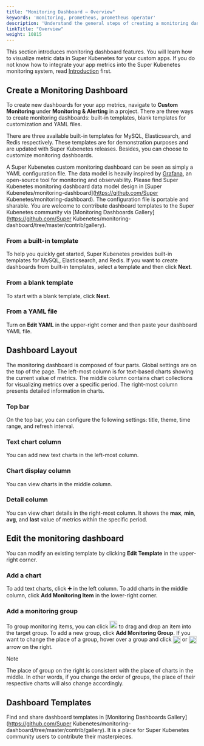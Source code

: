 ```yaml
---
title: "Monitoring Dashboard — Overview"
keywords: 'monitoring, prometheus, prometheus operator'
description: 'Understand the general steps of creating a monitoring dashboard as well as its layout.'
linkTitle: "Overview"
weight: 10815
---
```


This section introduces monitoring dashboard features. You will learn how to visualize metric data in Super Kubenetes for your custom apps. If you do not know how to integrate your app metrics into the Super Kubenetes monitoring system, read [Introduction](../../introduction/) first.

## Create a Monitoring Dashboard

To create new dashboards for your app metrics, navigate to **Custom Monitoring** under **Monitoring & Alerting** in a project. There are three ways to create monitoring dashboards: built-in templates, blank templates for customization and YAML files.

There are three available built-in templates for MySQL, Elasticsearch, and Redis respectively. These templates are for demonstration purposes and are updated with Super Kubenetes releases. Besides, you can choose to customize monitoring dashboards.

A Super Kubenetes custom monitoring dashboard can be seen as simply a YAML configuration file. The data model is heavily inspired by [Grafana](https://github.com/grafana/grafana), an open-source tool for monitoring and observability. Please find Super Kubenetes monitoring dashboard data model design in [Super Kubenetes/monitoring-dashboard](https://github.com/Super Kubenetes/monitoring-dashboard). The configuration file is portable and sharable. You are welcome to contribute dashboard templates to the Super Kubenetes community via [Monitoring Dashboards Gallery](https://github.com/Super Kubenetes/monitoring-dashboard/tree/master/contrib/gallery). 

### From a built-in template

To help you quickly get started, Super Kubenetes provides built-in templates for MySQL, Elasticsearch, and Redis. If you want to create dashboards from built-in templates, select a template and then click **Next**.

### From a blank template

To start with a blank template, click **Next**.

### From a YAML file

Turn on **Edit YAML** in the upper-right corner and then paste your dashboard YAML file.

## Dashboard Layout

The monitoring dashboard is composed of four parts. Global settings are on the top of the page. The left-most column is for text-based charts showing the current value of metrics. The middle column contains chart collections for visualizing metrics over a specific period. The right-most column presents detailed information in charts.

### Top bar

On the top bar, you can configure the following settings: title, theme, time range, and refresh interval.

### Text chart column

You can add new text charts in the left-most column.

### Chart display column

You can view charts in the middle column.

### Detail column

You can view chart details in the right-most column. It shows the **max**, **min**, **avg**, and **last** value of metrics within the specific period.

## Edit the monitoring dashboard

You can modify an existing template by clicking **Edit Template** in the upper-right corner.

### Add a chart

To add text charts, click ➕ in the left column. To add charts in the middle column, click **Add Monitoring Item** in the lower-right corner.

### Add a monitoring group

To group monitoring items, you can click <img src="/dist/assets/docs/v3.3/project-user-guide/custom-application-monitoring/visualization/overview/six-dots.png" width="20px" alt="icon" /> to drag and drop an item into the target group. To add a new group, click **Add Monitoring Group**. If you want to change the place of a group, hover over a group and click <img src="/dist/assets/docs/v3.3/project-user-guide/custom-application-monitoring/visualization/overview/up-arrow.png" width="20px" align="center" /> or <img src="/dist/assets/docs/v3.3/project-user-guide/custom-application-monitoring/visualization/overview/down-arrow.png" width="20px" align="center" /> arrow on the right.

<div className="notices note">
  <p>Note</p>
  <div>
    The place of group on the right is consistent with the place of charts in the middle. In other words, if you change the order of groups, the place of their respective charts will also change accordingly.
  </div>
</div>

## Dashboard Templates

Find and share dashboard templates in [Monitoring Dashboards Gallery](https://github.com/Super Kubenetes/monitoring-dashboard/tree/master/contrib/gallery). It is a place for Super Kubenetes community users to contribute their masterpieces.
